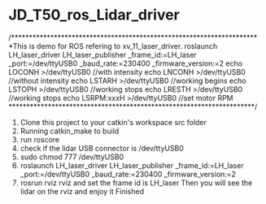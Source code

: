 # JD_T50_ros_Lidar_driver
/*********************************************************************
 *This is demo for ROS refering to xv_11_laser_driver.
 roslaunch LH_laser_driver LH_laser_publisher _frame_id:=LH_laser _port:=/dev/ttyUSB0 _baud_rate:=230400 _firmware_version:=2
echo LOCONH >/dev/ttyUSB0 //with intensity
echo LNCONH >/dev/ttyUSB0 //without intensity
echo LSTARH >/dev/ttyUSB0 //working begins
echo LSTOPH >/dev/ttyUSB0 //working stops
echo LRESTH >/dev/ttyUSB0 //working stops
echo LSRPM:xxxH >/dev/ttyUSB0 //set motor RPM
 *********************************************************************/
 
  1) Clone this project to your catkin's workspace src folder
  2) Running catkin_make to build 
  3) run roscore
  4) check if the lidar USB connector is /dev/ttyUSB0
  5) sudo chmod 777 /dev/ttyUSB0
  6) roslaunch LH_laser_driver LH_laser_publisher _frame_id:=LH_laser _port:=/dev/ttyUSB0 _baud_rate:=230400 _firmware_version:=2
  7) rosrun rviz rviz and set the frame id is LH_laser
  Then you will see the lidar on the rviz and enjoy it 
  Finished
